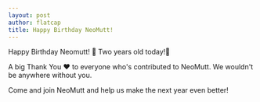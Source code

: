 ```yaml
---
layout: post
author: flatcap
title: Happy Birthday NeoMutt!
---
```


Happy Birthday Neomutt! 🎉 Two years old today!🎈

A big Thank You ❤️  to everyone who's contributed to NeoMutt.
We wouldn't be anywhere without you.

Come and join NeoMutt and help us make the next year even better!
